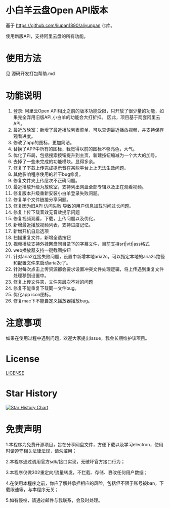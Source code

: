 # 小白羊云盘Open API版本

基于 https://github.com/liupan1890/aliyunpan 仓库。

使用新版API，支持阿里云盘的所有功能。

# 使用方法
见 源码开发打包帮助.md

# 功能说明
1. 登录: 阿里云Open API相比之前的版本功能受限，只开放了很少量的功能，如果完全弃用旧版API,小白羊的功能会大打折扣。
因此，项目基于两套阿里云API。
2. 最近放映室：新增了最近播放列表菜单，可以查询最近播放视频，并支持保存观看进度。
3. 修改了app的图标，更加简洁。
4. 替换了APP中所有的图标，我觉得以前的图标不够亮色，大气。
5. 优化了布局，包括搜索按钮提升到主页，新建按钮缩减为一个大大的加号。
6. 去掉了一些未完成的功能模块。显得多余。
7. 修复了下载上传完成提示音在某些平台上上无法生效问题。
8. 其他影响程序使用的若干bug修复。
9. 修复文件夹上传层次不正确问题。
10. 最近播放升级为放映室，支持列出网盘全部专辑以及正在观看视频。
11. 修复版本升级重新安装小白羊登录失败问题。
12. 修复单个文件链接分享问题。
13. 修复因为旧API 访问失败 导致的用户信息加载时间过长问题。
14. 修复上传下载音效无音效提示问题
15. 修复视频观看，下载，上传问题以及优化，
16. 新增最近播放视频列表，支持进度记忆。
17. 新增开机自启选项
18. 扫描重复文件，新增全选按钮
19. 视频播放支持外挂网盘同目录下的字幕文件，目前支持srt|vtt|ass格式
20. web播放器支持一键截图按钮
21. 针对aria2连接失败问题，设置中新增本地aria2c，可以指定本地的aria2c路径和配置文件来启动aria2c了。
22. 针对每次点击上传资源都会要求设置冲突文件处理逻辑，将上传遇到重复文件处理移到设置中。
23. 修复上传文件夹，文件夹层次不对的问题
24. 修复不能重复下载同一文件bug。
25. 优化app icon图标。
26. 修复mac下不能自定义播放器播放bug。


# 注意事项
如果在使用过程中遇到问题，欢迎大家提出issue，我会长期维护该项目。

# License
[LICENSE](./LICENSE)


# Star History
[![Star History Chart](https://api.star-history.com/svg?repos=gaozhangmin/aliyunpan&type=Date)](https://star-history.com/#gaozhangmin/aliyunpan&Date)

# 免责声明

1.本程序为免费开源项目，旨在分享网盘文件，方便下载以及学习electron，使用时请遵守相关法律法规，请勿滥用；

2.本程序通过调用官方sdk/接口实现，无破坏官方接口行为；

3.本程序仅做302重定向/流量转发，不拦截、存储、篡改任何用户数据；

4.在使用本程序之前，你应了解并承担相应的风险，包括但不限于账号被ban，下载限速等，与本程序无关；

5.如有侵权，请通过邮件与我联系，会及时处理。
